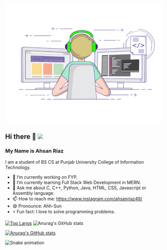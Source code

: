![Image](1626719730536.gif?style=centerme) 
## Hi there 👋 ![](https://komarev.com/ghpvc/?username=AhsanRiaz9)
### My Name is Ahsan Riaz 


I am a student of BS CS at Punjab University College of Information Technology.
- 🔭 I’m currently working on FYP.
- 🌱 I’m currently learning Full Stack Web Development in MERN.
- 💬 Ask me about C, C++, Python, Java, HTML, CSS, Javascript or Assembly language.
- 📫 How to reach me: https://www.instagram.com/ahsanriaz49/
- 😄 Pronounce: Ahh-Sun
- ⚡ Fun fact: I love to solve programming problems.

 [![Top Langs](https://github-readme-stats.vercel.app/api/top-langs/?username=ahsanriaz9&layout=compact&langs_count=12&theme=radical)](https://github.com/anuraghazra/github-readme-stats)  ![Anurag's GitHub stats](https://github-readme-stats.vercel.app/api?username=ahsanriaz9&show_icons=true&theme=radical) 

[![Anurag's GitHub stats](https://github-readme-stats.vercel.app/api?username=AhsanRiaz9)](https://github.com/anuraghazra/github-readme-stats&theme=cobalt)

![Snake animation](https://github.com/mlarasusan/mlarasusan/blob/output/github-contribution-grid-snake.svg)

